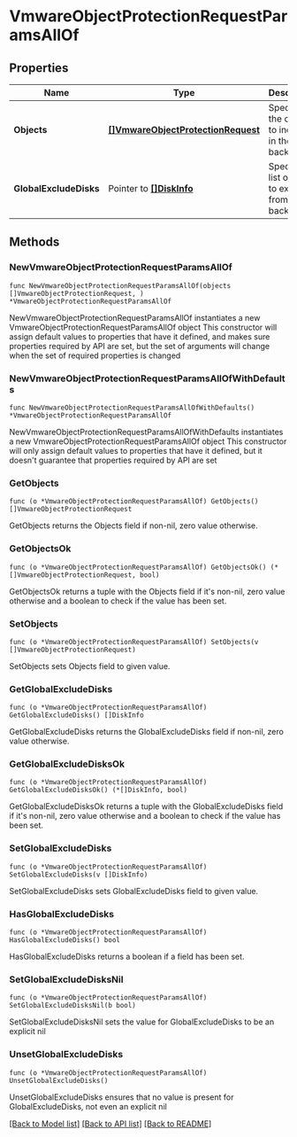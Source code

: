 # VmwareObjectProtectionRequestParamsAllOf

## Properties

Name | Type | Description | Notes
------------ | ------------- | ------------- | -------------
**Objects** | [**[]VmwareObjectProtectionRequest**](VmwareObjectProtectionRequest.md) | Specifies the objects to include in the backup. | 
**GlobalExcludeDisks** | Pointer to [**[]DiskInfo**](DiskInfo.md) | Specifies a list of disks to exclude from the backup. | [optional] 

## Methods

### NewVmwareObjectProtectionRequestParamsAllOf

`func NewVmwareObjectProtectionRequestParamsAllOf(objects []VmwareObjectProtectionRequest, ) *VmwareObjectProtectionRequestParamsAllOf`

NewVmwareObjectProtectionRequestParamsAllOf instantiates a new VmwareObjectProtectionRequestParamsAllOf object
This constructor will assign default values to properties that have it defined,
and makes sure properties required by API are set, but the set of arguments
will change when the set of required properties is changed

### NewVmwareObjectProtectionRequestParamsAllOfWithDefaults

`func NewVmwareObjectProtectionRequestParamsAllOfWithDefaults() *VmwareObjectProtectionRequestParamsAllOf`

NewVmwareObjectProtectionRequestParamsAllOfWithDefaults instantiates a new VmwareObjectProtectionRequestParamsAllOf object
This constructor will only assign default values to properties that have it defined,
but it doesn't guarantee that properties required by API are set

### GetObjects

`func (o *VmwareObjectProtectionRequestParamsAllOf) GetObjects() []VmwareObjectProtectionRequest`

GetObjects returns the Objects field if non-nil, zero value otherwise.

### GetObjectsOk

`func (o *VmwareObjectProtectionRequestParamsAllOf) GetObjectsOk() (*[]VmwareObjectProtectionRequest, bool)`

GetObjectsOk returns a tuple with the Objects field if it's non-nil, zero value otherwise
and a boolean to check if the value has been set.

### SetObjects

`func (o *VmwareObjectProtectionRequestParamsAllOf) SetObjects(v []VmwareObjectProtectionRequest)`

SetObjects sets Objects field to given value.


### GetGlobalExcludeDisks

`func (o *VmwareObjectProtectionRequestParamsAllOf) GetGlobalExcludeDisks() []DiskInfo`

GetGlobalExcludeDisks returns the GlobalExcludeDisks field if non-nil, zero value otherwise.

### GetGlobalExcludeDisksOk

`func (o *VmwareObjectProtectionRequestParamsAllOf) GetGlobalExcludeDisksOk() (*[]DiskInfo, bool)`

GetGlobalExcludeDisksOk returns a tuple with the GlobalExcludeDisks field if it's non-nil, zero value otherwise
and a boolean to check if the value has been set.

### SetGlobalExcludeDisks

`func (o *VmwareObjectProtectionRequestParamsAllOf) SetGlobalExcludeDisks(v []DiskInfo)`

SetGlobalExcludeDisks sets GlobalExcludeDisks field to given value.

### HasGlobalExcludeDisks

`func (o *VmwareObjectProtectionRequestParamsAllOf) HasGlobalExcludeDisks() bool`

HasGlobalExcludeDisks returns a boolean if a field has been set.

### SetGlobalExcludeDisksNil

`func (o *VmwareObjectProtectionRequestParamsAllOf) SetGlobalExcludeDisksNil(b bool)`

 SetGlobalExcludeDisksNil sets the value for GlobalExcludeDisks to be an explicit nil

### UnsetGlobalExcludeDisks
`func (o *VmwareObjectProtectionRequestParamsAllOf) UnsetGlobalExcludeDisks()`

UnsetGlobalExcludeDisks ensures that no value is present for GlobalExcludeDisks, not even an explicit nil

[[Back to Model list]](../README.md#documentation-for-models) [[Back to API list]](../README.md#documentation-for-api-endpoints) [[Back to README]](../README.md)



